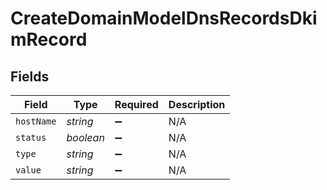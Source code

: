 # CreateDomainModelDnsRecordsDkimRecord


## Fields

| Field              | Type               | Required           | Description        |
| ------------------ | ------------------ | ------------------ | ------------------ |
| `hostName`         | *string*           | :heavy_minus_sign: | N/A                |
| `status`           | *boolean*          | :heavy_minus_sign: | N/A                |
| `type`             | *string*           | :heavy_minus_sign: | N/A                |
| `value`            | *string*           | :heavy_minus_sign: | N/A                |